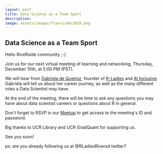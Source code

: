 ```yaml
---
layout: post
title: Data Science as a Team Sport
description: 
image: assets/images/flyers/dec2020.png
---
```

  
## Data Science as a Team Sport

Hello RiveRside community ;-)

Join us for our next virtual meeting of learning and networking, Thursday, December 10th, at 5:00 PM (PST).

We will hear from [Gabriela de Queiroz](https://k-roz.com/), founder of [R-Ladies](https://rladies.org/) and [AI Inclusive](https://www.ai-inclusive.org). Gabriela will tell us about her career journey, as well as the many 
different roles a Data Scientist may have. 

At the end of the meeting, there will be time to ask any questions you may have about data scientist careers or questions about R in general.

Don't forget to RSVP in our [Meetup](https://www.meetup.com/rladies-riverside/events/274066116/) to get access to the meeting's ID and password.

Big thanks to UCR Library and UCR GradQuant for supporting us.

See you soon!

ps: are you already following us at @RLadiesRiversd twitter?